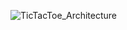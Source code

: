 ![TicTacToe_Architecture](https://github.com/rushilshah23/Tic_Tac_Toe_MicroService_Architecture/assets/61428940/0a959a96-60ff-4370-a0ce-1f5bb8ab1201)

